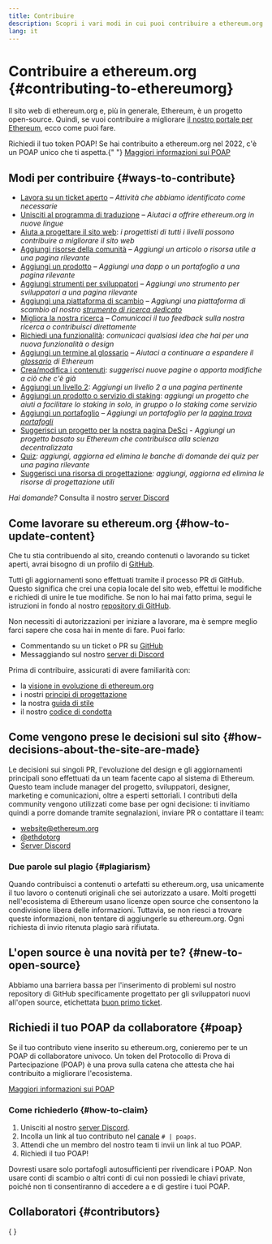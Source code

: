 ```yaml
---
title: Contribuire
description: Scopri i vari modi in cui puoi contribuire a ethereum.org
lang: it
---
```


# Contribuire a ethereum.org \{#contributing-to-ethereumorg}

Il sito web di ethereum.org e, più in generale, Ethereum, è un progetto open-source. Quindi, se vuoi contribuire a migliorare [il nostro portale per Ethereum](/about/), ecco come puoi fare.

<InfoBanner shouldCenter emoji=":tada:">
  Richiedi il tuo token POAP! Se hai contribuito a ethereum.org nel 2022, c'è un POAP unico che ti aspetta.{" "}
  <a href="#poap">Maggiori informazioni sui POAP</a>
</InfoBanner>

## Modi per contribuire \{#ways-to-contribute}

- [Lavora su un ticket aperto](https://github.com/ethereum/ethereum-org-website/issues) _– Attività che abbiamo identificato come necessarie_
- [Unisciti al programma di traduzione](/contributing/translation-program/) _– Aiutaci a offrire ethereum.org in nuove lingue_
- [Aiuta a progettare il sito web](/contributing/design/): _i progettisti di tutti i livelli possono contribuire a migliorare il sito web_
- [Aggiungi risorse della comunità](/contributing/content-resources/) _– Aggiungi un articolo o risorsa utile a una pagina rilevante_
- [Aggiungi un prodotto](/contributing/adding-products/) _– Aggiungi una dapp o un portafoglio a una pagina rilevante_
- [Aggiungi strumenti per sviluppatori](/contributing/adding-developer-tools/) _– Aggiungi uno strumento per sviluppatori a una pagina rilevante_
- [Aggiungi una piattaforma di scambio](/contributing/adding-exchanges/) _– Aggiungi una piattaforma di scambio al nostro [strumento di ricerca dedicato](/get-eth/#country-picker)_
- [Migliora la nostra ricerca](https://www.notion.so/efdn/Ethereum-org-User-Persona-Memo-b44dc1e89152457a87ba872b0dfa366c) _– Comunicaci il tuo feedback sulla nostra ricerca o contribuisci direttamente_
- [Richiedi una funzionalità](https://github.com/ethereum/ethereum-org-website/issues/new?assignees=&labels=Type%3A+Feature&template=feature_request.yaml&title=): _comunicaci qualsiasi idea che hai per una nuova funzionalità o design_
- [Aggiungi un termine al glossario](/contributing/adding-glossary-terms) _– Aiutaci a continuare a espandere il [glossario](/glossary/) di Ethereum_
- [Crea/modifica i contenuti](/contributing/#how-to-update-content): _suggerisci nuove pagine o apporta modifiche a ciò che c'è già_
- [Aggiungi un livello 2](/contributing/adding-layer-2s/): _Aggiungi un livello 2 a una pagina pertinente_
- [Aggiungi un prodotto o servizio di staking](/contributing/adding-staking-products/): _aggiungi un progetto che aiuti a facilitare lo staking in solo, in gruppo o lo staking come servizio_
- [Aggiungi un portafoglio](/contributing/adding-wallets/) _– Aggiungi un portafoglio per la [pagina trova portafogli](/wallets/find-wallet/)_
- [Suggerisci un progetto per la nostra pagina DeSci](/contributing/adding-desci-projects/) _- Aggiungi un progetto basato su Ethereum che contribuisca alla scienza decentralizzata_
- [Quiz](/contributing/quizzes/)_: aggiungi, aggiorna ed elimina le banche di domande dei quiz per una pagina rilevante_
- [Suggerisci una risorsa di progettazione](/contributing/design/adding-design-resources/)_: aggiungi, aggiorna ed elimina le risorse di progettazione utili_

_Hai domande?_ Consulta il nostro [server Discord](https://discord.gg/ethereum-org)

## Come lavorare su ethereum.org \{#how-to-update-content}

Che tu stia contribuendo al sito, creando contenuti o lavorando su ticket aperti, avrai bisogno di un profilo di [GitHub](https://github.com).

Tutti gli aggiornamenti sono effettuati tramite il processo PR di GitHub. Questo significa che crei una copia locale del sito web, effettui le modifiche e richiedi di unire le tue modifiche. Se non lo hai mai fatto prima, segui le istruzioni in fondo al nostro [repository di GitHub](https://github.com/ethereum/ethereum-org-website).

Non necessiti di autorizzazioni per iniziare a lavorare, ma è sempre meglio farci sapere che cosa hai in mente di fare. Puoi farlo:

- Commentando su un ticket o PR su [GitHub](https://github.com/ethereum/ethereum-org-website)
- Messaggiando sul nostro [server di Discord](https://discord.gg/ethereum-org)

Prima di contribuire, assicurati di avere familiarità con:

- la [visione in evoluzione di ethereum.org](/about/)
- i nostri [principi di progettazione](/contributing/design-principles/)
- la nostra [guida di stile](/contributing/style-guide/)
- il nostro [codice di condotta](/community/code-of-conduct)

## Come vengono prese le decisioni sul sito \{#how-decisions-about-the-site-are-made}

Le decisioni sui singoli PR, l'evoluzione del design e gli aggiornamenti principali sono effettuati da un team facente capo al sistema di Ethereum. Questo team include manager del progetto, sviluppatori, designer, marketing e comunicazioni, oltre a esperti settoriali. I contributi della community vengono utilizzati come base per ogni decisione: ti invitiamo quindi a porre domande tramite segnalazioni, inviare PR o contattare il team:

- [website@ethereum.org](mailto:website@ethereum.org)
- [@ethdotorg](https://twitter.com/ethdotorg)
- [Server Discord](https://discord.gg/ethereum-org)

### Due parole sul plagio \{#plagiarism}

Quando contribuisci a contenuti o artefatti su ethereum.org, usa unicamente il tuo lavoro o contenuti originali che sei autorizzato a usare. Molti progetti nell'ecosistema di Ethereum usano licenze open source che consentono la condivisione libera delle informazioni. Tuttavia, se non riesci a trovare queste informazioni, non tentare di aggiungerle su ethereum.org. Ogni richiesta di invio ritenuta plagio sarà rifiutata.

## L'open source è una novità per te? \{#new-to-open-source}

Abbiamo una barriera bassa per l'inserimento di problemi sul nostro repository di GitHub specificamente progettato per gli sviluppatori nuovi all'open source, etichettata [buon primo ticket](https://github.com/ethereum/ethereum-org-website/issues?q=is%3Aopen+is%3Aissue+label%3A%22good+first+issue%22).

## Richiedi il tuo POAP da collaboratore \{#poap}

Se il tuo contributo viene inserito su ethereum.org, conieremo per te un POAP di collaboratore univoco. Un token del Protocollo di Prova di Partecipazione (POAP) è una prova sulla catena che attesta che hai contribuito a migliorare l'ecosistema.

[Maggiori informazioni sui POAP](https://www.poap.xyz/)

### Come richiederlo \{#how-to-claim}

1. Unisciti al nostro [server Discord](https://discord.gg/ethereum-org).
2. Incolla un link al tuo contributo nel [canale](https://discord.com/channels/714888181740339261/804005643211898911) `# | poaps`.
3. Attendi che un membro del nostro team ti invii un link al tuo POAP.
4. Richiedi il tuo POAP!

Dovresti usare solo portafogli autosufficienti per rivendicare i POAP. Non usare conti di scambio o altri conti di cui non possiedi le chiavi private, poiché non ti consentiranno di accedere a e di gestire i tuoi POAP.

## Collaboratori \{#contributors}

{
<Contributors />
}
